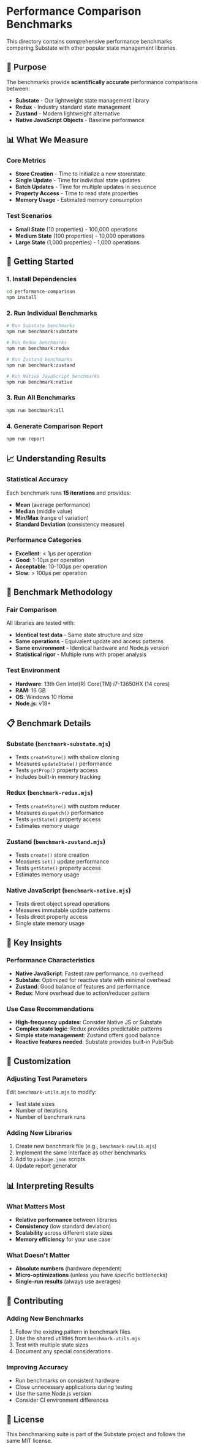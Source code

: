 # Performance Comparison Benchmarks

This directory contains comprehensive performance benchmarks comparing Substate with other popular state management libraries.

## 🎯 Purpose

The benchmarks provide **scientifically accurate** performance comparisons between:
- **Substate** - Our lightweight state management library
- **Redux** - Industry standard state management
- **Zustand** - Modern lightweight alternative
- **Native JavaScript Objects** - Baseline performance

## 📊 What We Measure

### Core Metrics
- **Store Creation** - Time to initialize a new store/state
- **Single Update** - Time for individual state updates
- **Batch Updates** - Time for multiple updates in sequence
- **Property Access** - Time to read state properties
- **Memory Usage** - Estimated memory consumption

### Test Scenarios
- **Small State** (10 properties) - 100,000 operations
- **Medium State** (100 properties) - 10,000 operations
- **Large State** (1,000 properties) - 1,000 operations

## 🚀 Getting Started

### 1. Install Dependencies
```bash
cd performance-comparison
npm install
```

### 2. Run Individual Benchmarks
```bash
# Run Substate benchmarks
npm run benchmark:substate

# Run Redux benchmarks
npm run benchmark:redux

# Run Zustand benchmarks
npm run benchmark:zustand

# Run Native JavaScript benchmarks
npm run benchmark:native
```

### 3. Run All Benchmarks
```bash
npm run benchmark:all
```

### 4. Generate Comparison Report
```bash
npm run report
```

## 📈 Understanding Results

### Statistical Accuracy
Each benchmark runs **15 iterations** and provides:
- **Mean** (average performance)
- **Median** (middle value)
- **Min/Max** (range of variation)
- **Standard Deviation** (consistency measure)

### Performance Categories
- **Excellent**: < 1μs per operation
- **Good**: 1-10μs per operation
- **Acceptable**: 10-100μs per operation
- **Slow**: > 100μs per operation

## 🔬 Benchmark Methodology

### Fair Comparison
All libraries are tested with:
- **Identical test data** - Same state structure and size
- **Same operations** - Equivalent update and access patterns
- **Same environment** - Identical hardware and Node.js version
- **Statistical rigor** - Multiple runs with proper analysis

### Test Environment
- **Hardware**: 13th Gen Intel(R) Core(TM) i7-13650HX (14 cores)
- **RAM**: 16 GB
- **OS**: Windows 10 Home
- **Node.js**: v18+

## 📋 Benchmark Details

### Substate (`benchmark-substate.mjs`)
- Tests `createStore()` with shallow cloning
- Measures `updateState()` performance
- Tests `getProp()` property access
- Includes built-in memory tracking

### Redux (`benchmark-redux.mjs`)
- Tests `createStore()` with custom reducer
- Measures `dispatch()` performance
- Tests `getState()` property access
- Estimates memory usage

### Zustand (`benchmark-zustand.mjs`)
- Tests `create()` store creation
- Measures `set()` update performance
- Tests `getState()` property access
- Estimates memory usage

### Native JavaScript (`benchmark-native.mjs`)
- Tests direct object spread operations
- Measures immutable update patterns
- Tests direct property access
- Single state memory usage

## 🎯 Key Insights

### Performance Characteristics
- **Native JavaScript**: Fastest raw performance, no overhead
- **Substate**: Optimized for reactive state with minimal overhead
- **Zustand**: Good balance of features and performance
- **Redux**: More overhead due to action/reducer pattern

### Use Case Recommendations
- **High-frequency updates**: Consider Native JS or Substate
- **Complex state logic**: Redux provides predictable patterns
- **Simple state management**: Zustand offers good balance
- **Reactive features needed**: Substate provides built-in Pub/Sub

## 🔧 Customization

### Adjusting Test Parameters
Edit `benchmark-utils.mjs` to modify:
- Test state sizes
- Number of iterations
- Number of benchmark runs

### Adding New Libraries
1. Create new benchmark file (e.g., `benchmark-newlib.mjs`)
2. Implement the same interface as other benchmarks
3. Add to `package.json` scripts
4. Update report generator

## 📊 Interpreting Results

### What Matters Most
- **Relative performance** between libraries
- **Consistency** (low standard deviation)
- **Scalability** across different state sizes
- **Memory efficiency** for your use case

### What Doesn't Matter
- **Absolute numbers** (hardware dependent)
- **Micro-optimizations** (unless you have specific bottlenecks)
- **Single-run results** (always use averages)

## 🤝 Contributing

### Adding New Benchmarks
1. Follow the existing pattern in benchmark files
2. Use the shared utilities from `benchmark-utils.mjs`
3. Test with multiple state sizes
4. Document any special considerations

### Improving Accuracy
- Run benchmarks on consistent hardware
- Close unnecessary applications during testing
- Use the same Node.js version
- Consider CI environment differences

## 📄 License

This benchmarking suite is part of the Substate project and follows the same MIT license.
